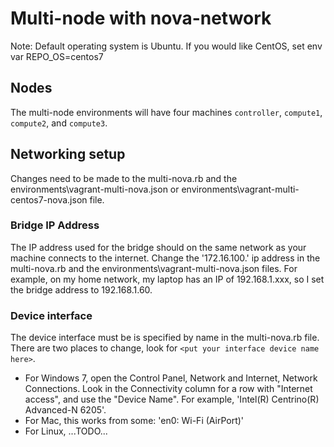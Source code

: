 # Multi-node with nova-network

Note: Default operating system is Ubuntu. If you would like CentOS, set env var REPO_OS=centos7

## Nodes

The multi-node environments will have four machines `controller`, `compute1`, `compute2`, and `compute3`.

## Networking setup

Changes need to be made to the multi-nova.rb and the environments\vagrant-multi-nova.json or environments\vagrant-multi-centos7-nova.json file.

### Bridge IP Address

The IP address used for the bridge should on the same network as your machine connects to the internet. Change the '172.16.100.' ip address in the multi-nova.rb and the environments\vagrant-multi-nova.json files.
For example, on my home network, my laptop has an IP of 192.168.1.xxx, so I set the bridge address to 192.168.1.60.

### Device interface

The device interface must be is specified by name in the multi-nova.rb file.
There are two places to change, look for `<put your interface device name here>`.

+ For Windows 7, open the Control Panel, Network and Internet, Network Connections.  Look in the Connectivity column for a row with "Internet access", and use the "Device Name". For example, 'Intel(R) Centrino(R) Advanced-N 6205'.
+ For Mac, this works from some: 'en0: Wi-Fi (AirPort)'
+ For Linux, ...TODO...
